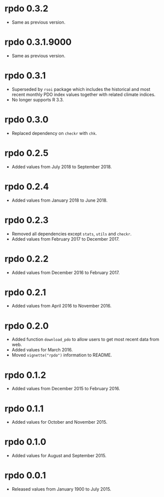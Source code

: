 <!-- NEWS.md is maintained by https://cynkra.github.io/fledge, do not edit -->

# rpdo 0.3.2

- Same as previous version.


# rpdo 0.3.1.9000

- Same as previous version.


# rpdo 0.3.1

- Superseded by `rsoi` package which includes the historical and most recent monthly PDO index values together with related climate indices.
- No longer supports R 3.3.

# rpdo 0.3.0

- Replaced dependency on `checkr` with `chk`.

# rpdo 0.2.5

- Added values from July 2018 to September 2018.

# rpdo 0.2.4

- Added values from January 2018 to June 2018.

# rpdo 0.2.3

- Removed all dependencies except `stats`, `utils` and `checkr`. 
- Added values from February 2017 to December 2017.

# rpdo 0.2.2

- Added values from December 2016 to February 2017.

# rpdo 0.2.1

- Added values from April 2016 to November 2016.

# rpdo 0.2.0

- Added function `download_pdo` to allow users to get most recent data from web.
- Added values for March 2016.
- Moved `vignette("rpdo")` information to README.

# rpdo 0.1.2

- Added values from December 2015 to February 2016.

# rpdo 0.1.1

- Added values for October and November 2015.

# rpdo 0.1.0

- Added values for August and September 2015.

# rpdo 0.0.1

- Released values from January 1900 to July 2015.
